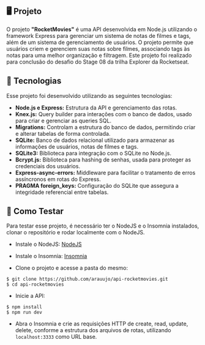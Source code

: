 ## 🖥️ Projeto

O projeto **"RocketMovies"** é uma API desenvolvida em Node.js utilizando o framework Express para gerenciar um sistema de notas de filmes e tags, além de um sistema de gerenciamento de usuários. O projeto permite que usuários criem e gerenciem suas notas sobre filmes, associando tags às notas para uma melhor organização e filtragem. Este projeto foi realizado para conclusão do desafio do Stage 08 da trilha Explorer da Rocketseat.

## 🚀 Tecnologias

Esse projeto foi desenvolvido utilizando as seguintes tecnologias:

- **Node.js e Express:** Estrutura da API e gerenciamento das rotas.
- **Knex.js:** Query builder para interações com o banco de dados, usado para criar e gerenciar as queries SQL.
- **Migrations:** Controlam a estrutura do banco de dados, permitindo criar e alterar tabelas de forma controlada.
- **SQLite:** Banco de dados relacional utilizado para armazenar as informações de usuários, notas de filmes e tags.
- **SQLite3:** Biblioteca para integração com o SQLite no Node.js.
- **Bcrypt.js:** Biblioteca para hashing de senhas, usada para proteger as credenciais dos usuários.
- **Express-async-errors:** Middleware para facilitar o tratamento de erros assíncronos em rotas do Express.
- **PRAGMA foreign_keys:** Configuração do SQLite que assegura a integridade referencial entre tabelas.

## 📝 Como Testar
Para testar esse projeto, é necessário ter o NodeJS e o Insomnia instalados, clonar o repositório e rodar localmente com o NodeJS.

- Instale o NodeJS:
[NodeJS](https://nodejs.org/)

- Instale o Insomnia:
[Insomnia](https://insomnia.rest/download)

- Clone o projeto e acesse a pasta do mesmo:
```
$ git clone https://github.com/arauujo/api-rocketmovies.git
$ cd api-rocketmovies
```

- Inicie a API:
```
$ npm install
$ npm run dev
```
- Abra o Insomnia e crie as requisições HTTP de create, read, update, delete, conforme a estrutura dos arquivos de rotas, utilizando `localhost:3333` como URL base.